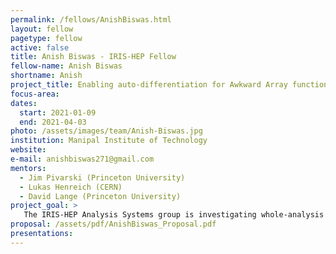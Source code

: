 ```yaml
---
permalink: /fellows/AnishBiswas.html
layout: fellow
pagetype: fellow
active: false
title: Anish Biswas - IRIS-HEP Fellow
fellow-name: Anish Biswas
shortname: Anish
project_title: Enabling auto-differentiation for Awkward Array functions
focus-area:
dates:
  start: 2021-01-09
  end: 2021-04-03
photo: /assets/images/team/Anish-Biswas.jpg
institution: Manipal Institute of Technology
website:
e-mail: anishbiswas271@gmail.com
mentors:
  - Jim Pivarski (Princeton University)
  - Lukas Henreich (CERN)
  - David Lange (Princeton University)
project_goal: >
   The IRIS-HEP Analysis Systems group is investigating whole-analysis differentiability to improve analysis optimization (grad-hep). However, not all operations in Awkward Array can be differentiated, so an analysis that uses this library can’t take advantage of this technique. There are several popular machine learning frameworks that make use of auto-differentiation. Out of these, Tensorflow, PyTorch and JAX are the most popular ones. This project seeks to compute derivatives for operations in Awkward Arrays, and integrate them with these libraries so that all functions containing Awkward Arrays can be differentiated by them. The ​grad-hep group of IRIS-HEP is primarily focused on end-to-end analysis, and they use JAX as their primary library for auto-differentiation. Awkward Arrays and Uproot are becoming a standard within the particle physics community and without having derivatives of Awkward Array operations in place, the entire idea behind whole-analysis differentiability(​neos​) would be unable to proceed. One of the major parts of this project, hence, aims to enable JAX to differentiate functions containing Awkward Arrays.
proposal: /assets/pdf/AnishBiswas_Proposal.pdf
presentations:
---
```

